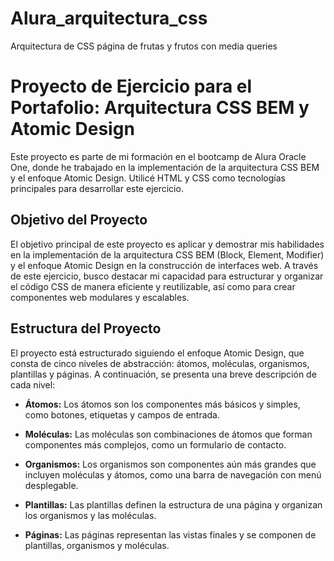 # Alura_arquitectura_css
Arquitectura de CSS página de frutas y frutos con media queries

# Proyecto de Ejercicio para el Portafolio: Arquitectura CSS BEM y Atomic Design

Este proyecto es parte de mi formación en el bootcamp de Alura Oracle One, donde he trabajado en la implementación de la arquitectura CSS BEM y el enfoque Atomic Design. Utilicé HTML y CSS como tecnologías principales para desarrollar este ejercicio.

## Objetivo del Proyecto

El objetivo principal de este proyecto es aplicar y demostrar mis habilidades en la implementación de la arquitectura CSS BEM (Block, Element, Modifier) y el enfoque Atomic Design en la construcción de interfaces web. A través de este ejercicio, busco destacar mi capacidad para estructurar y organizar el código CSS de manera eficiente y reutilizable, así como para crear componentes web modulares y escalables.

## Estructura del Proyecto

El proyecto está estructurado siguiendo el enfoque Atomic Design, que consta de cinco niveles de abstracción: átomos, moléculas, organismos, plantillas y páginas. A continuación, se presenta una breve descripción de cada nivel:

- **Átomos:** Los átomos son los componentes más básicos y simples, como botones, etiquetas y campos de entrada.
  
- **Moléculas:** Las moléculas son combinaciones de átomos que forman componentes más complejos, como un formulario de contacto.
  
- **Organismos:** Los organismos son componentes aún más grandes que incluyen moléculas y átomos, como una barra de navegación con menú desplegable.
  
- **Plantillas:** Las plantillas definen la estructura de una página y organizan los organismos y las moléculas.
  
- **Páginas:** Las páginas representan las vistas finales y se componen de plantillas, organismos y moléculas.



